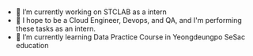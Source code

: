 ### 
- 🔭 I’m currently working on STCLAB as a intern
- 👯 I hope to be a Cloud Engineer, Devops, and QA, and I'm performing these tasks as an intern.
- 🌱 I’m currently learning Data Practice Course in Yeongdeungpo SeSac education
<!--
**mae05051/mae05051** is a ✨ _special_ ✨ repository because its `README.md` (this file) appears on your GitHub profile.

Here are some ideas to get you started:


- 
- 👯 I am working on a netfunnel test framework in the company.
- 🤔 I’m looking for help with ...
- 💬 Ask me about ...
- 📫 How to reach me: ...
- 😄 Pronouns: ...
- ⚡ Fun fact: ....
-->
